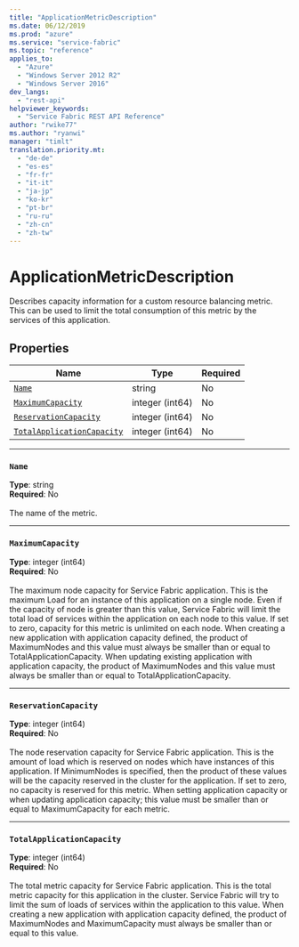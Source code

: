 ```yaml
---
title: "ApplicationMetricDescription"
ms.date: 06/12/2019
ms.prod: "azure"
ms.service: "service-fabric"
ms.topic: "reference"
applies_to: 
  - "Azure"
  - "Windows Server 2012 R2"
  - "Windows Server 2016"
dev_langs: 
  - "rest-api"
helpviewer_keywords: 
  - "Service Fabric REST API Reference"
author: "rwike77"
ms.author: "ryanwi"
manager: "timlt"
translation.priority.mt: 
  - "de-de"
  - "es-es"
  - "fr-fr"
  - "it-it"
  - "ja-jp"
  - "ko-kr"
  - "pt-br"
  - "ru-ru"
  - "zh-cn"
  - "zh-tw"
---
```

# ApplicationMetricDescription

Describes capacity information for a custom resource balancing metric. This can be used to limit the total consumption of this metric by the services of this application.


## Properties
| Name | Type | Required |
| --- | --- | --- |
| [`Name`](#name) | string | No |
| [`MaximumCapacity`](#maximumcapacity) | integer (int64) | No |
| [`ReservationCapacity`](#reservationcapacity) | integer (int64) | No |
| [`TotalApplicationCapacity`](#totalapplicationcapacity) | integer (int64) | No |

____
### `Name`
__Type__: string <br/>
__Required__: No<br/>
<br/>
The name of the metric.

____
### `MaximumCapacity`
__Type__: integer (int64) <br/>
__Required__: No<br/>
<br/>
The maximum node capacity for Service Fabric application.
This is the maximum Load for an instance of this application on a single node. Even if the capacity of node is greater than this value, Service Fabric will limit the total load of services within the application on each node to this value.
If set to zero, capacity for this metric is unlimited on each node.
When creating a new application with application capacity defined, the product of MaximumNodes and this value must always be smaller than or equal to TotalApplicationCapacity.
When updating existing application with application capacity, the product of MaximumNodes and this value must always be smaller than or equal to TotalApplicationCapacity.


____
### `ReservationCapacity`
__Type__: integer (int64) <br/>
__Required__: No<br/>
<br/>
The node reservation capacity for Service Fabric application.
This is the amount of load which is reserved on nodes which have instances of this application.
If MinimumNodes is specified, then the product of these values will be the capacity reserved in the cluster for the application.
If set to zero, no capacity is reserved for this metric.
When setting application capacity or when updating application capacity; this value must be smaller than or equal to MaximumCapacity for each metric.


____
### `TotalApplicationCapacity`
__Type__: integer (int64) <br/>
__Required__: No<br/>
<br/>
The total metric capacity for Service Fabric application.
This is the total metric capacity for this application in the cluster. Service Fabric will try to limit the sum of loads of services within the application to this value.
When creating a new application with application capacity defined, the product of MaximumNodes and MaximumCapacity must always be smaller than or equal to this value.

